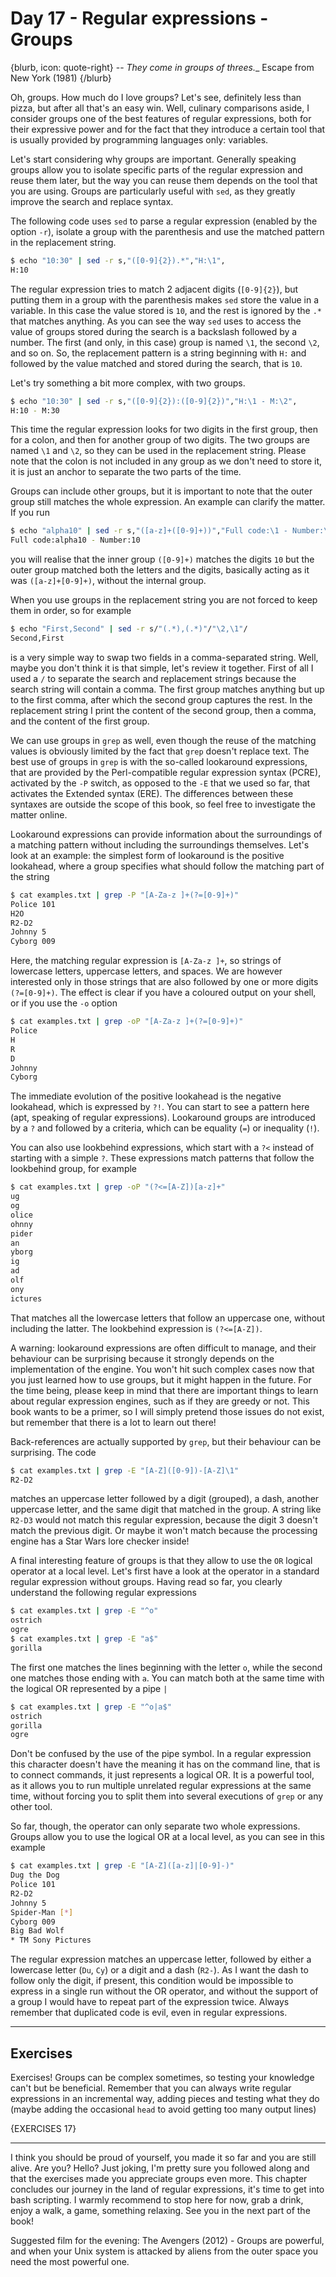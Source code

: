 # Day 17 - Regular expressions - Groups

{blurb, icon: quote-right}
-- _They come in groups of threes.__
Escape from New York (1981)
{/blurb}

Oh, groups. How much do I love groups? Let's see, definitely less than pizza, but after all that's an easy win. Well, culinary comparisons aside, I consider groups one of the best features of regular expressions, both for their expressive power and for the fact that they introduce a certain tool that is usually provided by programming languages only: variables.

Let's start considering why groups are important. Generally speaking groups allow you to isolate specific parts of the regular expression and reuse them later, but the way you can reuse them depends on the tool that you are using. Groups are particularly useful with `sed`, as they greatly improve the search and replace syntax.

The following code uses `sed` to parse a regular expression (enabled by the option `-r`), isolate a group with the parenthesis and use the matched pattern in the replacement string.

``` sh
$ echo "10:30" | sed -r s,"([0-9]{2}).*","H:\1",
H:10
```

The regular expression tries to match 2 adjacent digits (`[0-9]{2}`), but putting them in a group with the parenthesis makes `sed` store the value in a variable. In this case the value stored is `10`, and the rest is ignored by the `.*` that matches anything. As you can see the way `sed` uses to access the value of groups stored during the search is a backslash followed by a number. The first (and only, in this case) group is named `\1`, the second `\2`, and so on. So, the replacement pattern is a string beginning with `H:` and followed by the value matched and stored during the search, that is `10`.

Let's try something a bit more complex, with two groups.

``` sh
$ echo "10:30" | sed -r s,"([0-9]{2}):([0-9]{2})","H:\1 - M:\2",
H:10 - M:30
```

This time the regular expression looks for two digits in the first group, then for a colon, and then for another group of two digits. The two groups are named `\1` and `\2`, so they can be used in the replacement string. Please note that the colon is not included in any group as we don't need to store it, it is just an anchor to separate the two parts of the time.

Groups can include other groups, but it is important to note that the outer group still matches the whole expression. An example can clarify the matter. If you run

``` sh
$ echo "alpha10" | sed -r s,"([a-z]+([0-9]+))","Full code:\1 - Number:\2",
Full code:alpha10 - Number:10
```

you will realise that the inner group `([0-9]+)` matches the digits `10` but the outer group matched both the letters and the digits, basically acting as it was `([a-z]+[0-9]+)`, without the internal group.

When you use groups in the replacement string you are not forced to keep them in order, so for example

``` sh
$ echo "First,Second" | sed -r s/"(.*),(.*)"/"\2,\1"/
Second,First
```

is a very simple way to swap two fields in a comma-separated string. Well, maybe you don't think it is that simple, let's review it together. First of all I used a `/` to separate the search and replacement strings because the search string will contain a comma. The first group matches anything but up to the first comma, after which the second group captures the rest. In the replacement string I print the content of the second group, then a comma, and the content of the first group.

We can use groups in `grep` as well, even though the reuse of the matching values is obviously limited by the fact that `grep` doesn't replace text. The best use of groups in `grep` is with the so-called lookaround expressions, that are provided by the Perl-compatible regular expression syntax (PCRE), activated by the `-P` switch, as opposed to the `-E` that we used so far, that activates the Extended syntax (ERE). The differences between these syntaxes are outside the scope of this book, so feel free to investigate the matter online.

Lookaround expressions can provide information about the surroundings of a matching pattern without including the surroundings themselves. Let's look at an example: the simplest form of lookaround is the positive lookahead, where a group specifies what should follow the matching part of the string

``` sh
$ cat examples.txt | grep -P "[A-Za-z ]+(?=[0-9]+)"
Police 101
H2O
R2-D2
Johnny 5
Cyborg 009
```

Here, the matching regular expression is `[A-Za-z ]+`, so strings of lowercase letters, uppercase letters, and spaces. We are however interested only in those strings that are also followed by one or more digits `(?=[0-9]+)`. The effect is clear if you have a coloured output on your shell, or if you use the `-o` option

``` sh
$ cat examples.txt | grep -oP "[A-Za-z ]+(?=[0-9]+)"
Police 
H
R
D
Johnny 
Cyborg 
```

The immediate evolution of the positive lookahead is the negative lookahead, which is expressed by `?!`. You can start to see a pattern here (apt, speaking of regular expressions). Lookaround groups are introduced by a `?` and followed by a criteria, which can be equality (`=`) or inequality (`!`).

You can also use lookbehind expressions, which start with a `?<` instead of starting with a simple `?`. These expressions match patterns that follow the lookbehind group, for example

``` sh
$ cat examples.txt | grep -oP "(?<=[A-Z])[a-z]+"
ug
og
olice
ohnny
pider
an
yborg
ig
ad
olf
ony
ictures
```

That matches all the lowercase letters that follow an uppercase one, without including the latter. The lookbehind expression is `(?<=[A-Z])`.

A warning: lookaround expressions are often difficult to manage, and their behaviour can be surprising because it strongly depends on the implementation of the engine. You won't hit such complex cases now that you just learned how to use groups, but it might happen in the future. For the time being, please keep in mind that there are important things to learn about regular expression engines, such as if they are greedy or not. This book wants to be a primer, so I will simply pretend those issues do not exist, but remember that there is a lot to learn out there!

Back-references are actually supported by `grep`, but their behaviour can be surprising. The code

``` sh
$ cat examples.txt | grep -E "[A-Z]([0-9])-[A-Z]\1"
R2-D2
```

matches an uppercase letter followed by a digit (grouped), a dash, another uppercase letter, and the same digit that matched in the group. A string like `R2-D3` would not match this regular expression, because the digit 3 doesn't match the previous digit. Or maybe it won't match because the processing engine has a Star Wars lore checker inside!

A final interesting feature of groups is that they allow to use the `OR` logical operator at a local level. Let's first have a look at the operator in a standard regular expression without groups. Having read so far, you clearly understand the following regular expressions

``` sh
$ cat examples.txt | grep -E "^o"
ostrich
ogre
$ cat examples.txt | grep -E "a$"
gorilla
```

The first one matches the lines beginning with the letter `o`, while the second one matches those ending with `a`. You can match both at the same time with the logical OR represented by a pipe `|`

``` sh
$ cat examples.txt | grep -E "^o|a$"
ostrich
gorilla
ogre
```

Don't be confused by the use of the pipe symbol. In a regular expression this character doesn't have the meaning it has on the command line, that is to connect commands, it just represents a logical OR. It is a powerful tool, as it allows you to run multiple unrelated regular expressions at the same time, without forcing you to split them into several executions of `grep` or any other tool.

So far, though, the operator can only separate two whole expressions. Groups allow you to use the logical OR at a local level, as you can see in this example

``` sh
$ cat examples.txt | grep -E "[A-Z]([a-z]|[0-9]-)"
Dug the Dog
Police 101
R2-D2
Johnny 5
Spider-Man [*]
Cyborg 009
Big Bad Wolf
* TM Sony Pictures
```

The regular expression matches an uppercase letter, followed by either a lowercase letter (`Du`, `Cy`) or a digit and a dash (`R2-`). As I want the dash to follow only the digit, if present, this condition would be impossible to express in a single run without the OR operator, and without the support of a group I would have to repeat part of the expression twice. Always remember that duplicated code is evil, even in regular expressions.

* * *

## Exercises

Exercises! Groups can be complex sometimes, so testing your knowledge can't but be beneficial. Remember that you can always write regular expressions in an incremental way, adding pieces and testing what they do (maybe adding the occasional `head` to avoid getting too many output lines)

{EXERCISES 17}

* * *

 I think you should be proud of yourself, you made it so far and you are still alive. Are you? Hello? Just joking, I'm pretty sure you followed along and that the exercises made you appreciate groups even more. This chapter concludes our journey in the land of regular expressions, it's time to get into bash scripting. I warmly recommend to stop here for now, grab a drink, enjoy a walk, a game, something relaxing. See you in the next part of the book!

Suggested film for the evening: The Avengers (2012) - Groups are powerful, and when your Unix system is attacked by aliens from the outer space you need the most powerful one.